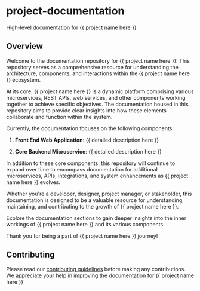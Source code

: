 # project-documentation
High-level documentation for {{ project name here }}

## Overview

Welcome to the documentation repository for {{ project name here }}! This repository serves as a comprehensive resource for understanding the architecture, components, and interactions within the {{ project name here }} ecosystem.

At its core, {{ project name here }} is a dynamic platform comprising various microservices, REST APIs, web services, and other components working together to achieve specific objectives. The documentation housed in this repository aims to provide clear insights into how these elements collaborate and function within the system.

Currently, the documentation focuses on the following components:

1. **Front End Web Application**: {{ detailed description here }}

2. **Core Backend Microservice**: {{ detailed description here }}

In addition to these core components, this repository will continue to expand over time to encompass documentation for additional microservices, APIs, integrations, and system enhancements as {{ project name here }} evolves.

Whether you're a developer, designer, project manager, or stakeholder, this documentation is designed to be a valuable resource for understanding, maintaining, and contributing to the growth of {{ project name here }}.

Explore the documentation sections to gain deeper insights into the inner workings of {{ project name here }} and its various components.

Thank you for being a part of {{ project name here }} journey!

## Contributing

Please read our [contributing guidelines](CONTRIBUTING.md) before making any contributions. We appreciate your help in improving the documentation for {{ project name here }}
